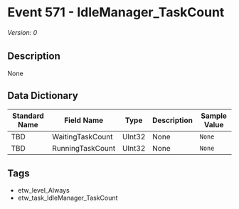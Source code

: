 # Event 571 - IdleManager_TaskCount
###### Version: 0

## Description
None

## Data Dictionary
|Standard Name|Field Name|Type|Description|Sample Value|
|---|---|---|---|---|
|TBD|WaitingTaskCount|UInt32|None|`None`|
|TBD|RunningTaskCount|UInt32|None|`None`|

## Tags
* etw_level_Always
* etw_task_IdleManager_TaskCount